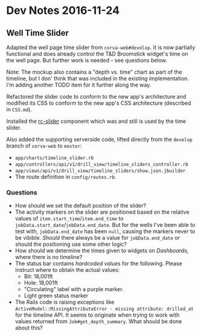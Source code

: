 # Dev Notes 2016-11-24

## Well Time Slider

Adapted the well page time slider from `corva-web#develop`. It is now partially functional and does already control the T&D Broomstick widget's time on the well page. But further work is needed - see questions below.

Note: The mockup also contains a "depth vs. time" chart as part of the timeline, but I don' think that was included in the existing  implementation. I'm adding another TODO item for it further along the way.
 
Refactored the slider code to conform to the new app's architecture and modified its CSS to conform to the new app's CSS architecture (described in `CSS.md`).

Installed the [rc-slider](https://www.npmjs.com/package/rc-slider) component which was and still is used by the time slider.

Also added the supporting serverside code, lifted directly from the `develop` branch of `corva-web` to `master`:

* `app/charts/timeline_slider.rb`
* `app/controllers/api/v1/drill_view/timeline_sliders_controller.rb`
* `app/views/api/v1/drill_view/timeline_sliders/show.json.jbuilder`
* The route definition in `config/routes.rb`.

### Questions

* How should we set the default position of the slider?
* The activity markers on the slider are positioned based on the relative values of `item.start_time`/`item.end_time` to `jobData.start_date`/`jobData.end_date`. But for the wells I've been able to test with, `jobData.end_date` has been `null`, causing the markers never to be vibible. *Should* there always be a value for `jobData.end_date` or should the positioning use some other logic?
* How should we determine the times given to widgets on *Dashboards*, where there is no timeline?
* The status bar contains *hardcoded values* for the following. Please instruct where to obtain the actual values:
   * Bit: 18,001ft
   * Hole: 18,001ft
   * "Circulating" label with a purple marker.
   * Light green status marker
* The Rails code is raising exceptions like `ActiveModel::MissingAttributeError - missing attribute: drilled_at` for the timeline API. It seems to originate when trying to work with values returned from `Job#get_depth_summary`. What should be done about this?
